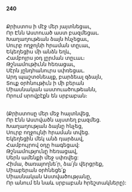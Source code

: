 **240**

\
Քրիստոս ի մէջ մեր յայտնեցաւ,\
Որ Էնն Աստուած աստ բազմեցաւ.\
Խաղաղութեան ձայն հնչեցաւ,\
Սուրբ ողջոյնի հրաման տըւաւ,\
Եկեղեցիս մի անձն եղև,\
Համբոյրս յօդ լըրման տըւաւ։\
Թշնամութիւնն հեռացաւ,\
Սէրն յընդհանուրս սփռեցաւ.\
Արդ պաշտօնեայք, բարձեալ զձայն,\
Տուք օրհնութիւն ի մի բերան\
Միասնական աստուածութեանն,\
Որում սրովբէքն են սրբաբան։

\
 (Քրիստոսը մեր մեջ հայտնվեց,\
 Որ Էնն Աստվածն այստեղ բազմեց.\
 Խաղաղության ձայնը հնչեց,\
 Սուրբ ողջույնի հրաման տվեց.\
 Եկեղեցին մեկ անձ դարձավ,\
 Համբույրով օդը հագեցավ:\
 Թշնամությունը հեռացավ,\
 Սերն ամենքի մեջ սփռվեց:\
 Հիմա, ծառայողնե՛ր, ձա՛յն վերցրեք,\
 Միաբերան օրհնեցե՛ք\
 Միասնական Աստվածությանը,\
 Որ անում են նաև սրբաբան հրեշտակները):
